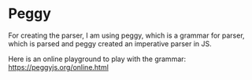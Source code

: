 # Peggy

For creating the parser, I am using peggy, which is a grammar for parser, which is parsed and peggy created an imperative parser in JS. 

Here is an online playground to play with the grammar: https://peggyjs.org/online.html